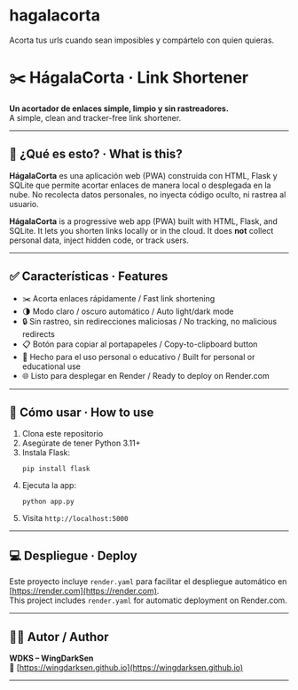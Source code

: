 # hagalacorta
Acorta tus urls cuando sean imposibles y compártelo con quien quieras.

# ✂️ HágalaCorta · Link Shortener

**Un acortador de enlaces simple, limpio y sin rastreadores.**  
A simple, clean and tracker-free link shortener.

---

## 🧭 ¿Qué es esto? · What is this?

**HágalaCorta** es una aplicación web (PWA) construida con HTML, Flask y SQLite que permite acortar enlaces de manera local o desplegada en la nube. No recolecta datos personales, no inyecta código oculto, ni rastrea al usuario.

**HágalaCorta** is a progressive web app (PWA) built with HTML, Flask, and SQLite. It lets you shorten links locally or in the cloud. It does **not** collect personal data, inject hidden code, or track users.

---

## ✅ Características · Features

- ✂️ Acorta enlaces rápidamente / Fast link shortening  
- 🌗 Modo claro / oscuro automático / Auto light/dark mode  
- 🔒 Sin rastreo, sin redirecciones maliciosas / No tracking, no malicious redirects  
- 📋 Botón para copiar al portapapeles / Copy-to-clipboard button  
- 🧠 Hecho para el uso personal o educativo / Built for personal or educational use  
- 🌐 Listo para desplegar en Render / Ready to deploy on Render.com

---

## 🚀 Cómo usar · How to use

1. Clona este repositorio  
2. Asegúrate de tener Python 3.11+  
3. Instala Flask:
   ```
   pip install flask
   ```
4. Ejecuta la app:
   ```
   python app.py
   ```
5. Visita `http://localhost:5000`

---

## 💻 Despliegue · Deploy

Este proyecto incluye `render.yaml` para facilitar el despliegue automático en [https://render.com](https://render.com).  
This project includes `render.yaml` for automatic deployment on Render.com.

---

## 👨‍💻 Autor / Author

**WDKS – WingDarkSen**  
🔗 [https://wingdarksen.github.io](https://wingdarksen.github.io)

---

